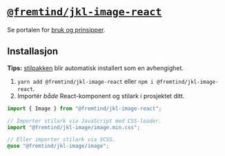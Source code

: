 # [`@fremtind/jkl-image-react`](https://jokul.fremtind.no/komponenter/image)

Se portalen for [bruk og prinsipper](https://jokul.fremtind.no/komponenter/image).

## Installasjon

**Tips:** [stilpakken](../image/) blir automatisk installert som en avhengighet.

1. `yarn add @fremtind/jkl-image-react` eller `npm i @fremtind/jkl-image-react`.
2. Importér _både_ React-komponent og stilark i prosjektet ditt.

```js
import { Image } from "@fremtind/jkl-image-react";

// Importer stilark via JavaScript med CSS-loader.
import "@fremtind/jkl-image/image.min.css";
```

```scss
// Eller importer stilark via SCSS.
@use "@fremtind/jkl-image/image";
```
